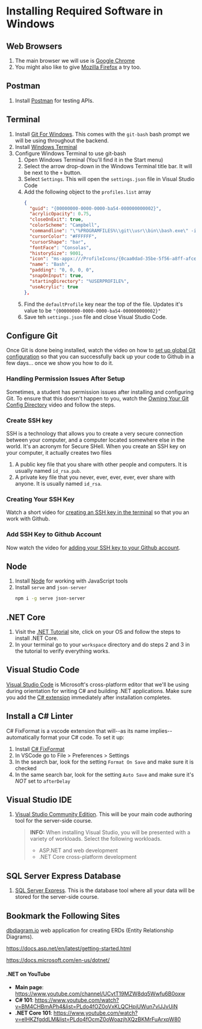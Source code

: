 # Installing Required Software in Windows

## Web Browsers

1. The main browser we will use is [Google Chrome]( https://www.google.com/chrome/browser/desktop/index.html)
1. You might also like to give [Mozilla Firefox](https://www.mozilla.org/en-US/firefox/new/) a try too.

## Postman

1. Install [Postman](https://www.getpostman.com/) for testing APIs.

## Terminal

1. Install [Git For Windows](https://gitforwindows.org/). This comes with the `git-bash` bash prompt we will be using throughout the backend.
1. Install [Windows Terminal](https://www.microsoft.com/en-us/p/windows-terminal-preview/9n0dx20hk701?activetab=pivot:overviewtab)
1. Configure Windows Terminal to use git-bash
    1. Open Windows Terminal (You'll find it in the Start menu)
    1. Select the arrow drop-down in the Windows Terminal title bar. It will be next to the `+` button.
    1. Select `Settings`. This will open the `settings.json` file in Visual Studio Code
    1. Add the following object to the `profiles.list` array
        ```json
        {
          "guid": "{00000000-0000-0000-ba54-000000000002}",
          "acrylicOpacity": 0.75,
          "closeOnExit": true,
          "colorScheme": "Campbell",
          "commandline": "\"%PROGRAMFILES%\\git\\usr\\bin\\bash.exe\" -i -l",
          "cursorColor": "#FFFFFF",
          "cursorShape": "bar",
          "fontFace": "Consolas",
          "historySize": 9001,
          "icon": "ms-appx:///ProfileIcons/{0caa0dad-35be-5f56-a8ff-afceeeaa6101}.png",
          "name": "Bash",
          "padding": "0, 0, 0, 0",
          "snapOnInput": true,
          "startingDirectory": "%USERPROFILE%",
          "useAcrylic": true
        },
        ```
    1. Find the `defaultProfile` key near the top of the file. Updates it's value to be `"{00000000-0000-0000-ba54-000000000002}"`
    1. Save teh `settings.json` file and close Visual Studio Code.

## Configure Git

Once Git is done being installed, watch the video on how to [set up global Git configuration](https://youtu.be/66EB9oxGMzQ) so that you can successfully back up your code to Github in a few days... once we show you how to do it.

### Handling Permission Issues After Setup

Sometimes, a student has permission issues after installing and configuring Git. To ensure that this doesn't happen to you, watch the [Owning Your Git Config Directory](https://youtu.be/exva3J_jojc) video and follow the steps.


### Create SSH key

SSH is a technology that allows you to create a very secure connection between your computer, and a computer located somewhere else in the world. It's an acronym for Secure SHell. When you create an SSH key on your computer, it actually creates two files

1. A public key file that you share with other people and computers. It is usually named `id_rsa.pub`.
1. A private key file that you never, ever, ever, ever, ever share with anyone. It is usually named `id_rsa`.

### Creating Your SSH Key

Watch a short video for [creating an SSH key in the terminal](https://youtu.be/znRMcNG9_qQ) so that you an work with Github.

### Add SSH Key to Github Account

Now watch the video for [adding your SSH key to your Github account](https://youtu.be/8hlmIObpMd4).

## Node

1. Install [Node](https://nodejs.org/en/) for working with JavaScript tools
1. Install `serve` and `json-server`
    ```sh
    npm i -g serve json-server
    ```

## .NET Core

1. Visit the [.NET Tutorial](https://dotnet.microsoft.com/learn/dotnet/hello-world-tutorial/intro) site, click on your OS and follow the steps to install .NET Core.
1. In your terminal go to your `workspace` directory and do steps 2 and 3 in the tutorial to verify everything works.

## Visual Studio Code

[Visual Studio Code](https://code.visualstudio.com/download) is Microsoft's cross-platform editor that we'll be using during orientation for writing C# and building .NET applications. Make sure you add the [C# extension](https://code.visualstudio.com/Docs/languages/csharp) immediately after installation completes.

## Install a C# Linter

C# FixFormat is a vscode extension that will--as its name implies--automatically format your C# code. To set it up:

1. Install [C# FixFormat](https://marketplace.visualstudio.com/items?itemName=Leopotam.csharpfixformat)
1. In VSCode go to File > Preferences > Settings
1. In the search bar, look for the setting `Format On Save` and make sure it is checked
1. In the same search bar, look for the setting `Auto Save` and make sure it's *NOT* set to `afterDelay`

## Visual Studio IDE

1. [Visual Studio Community Edition](https://visualstudio.microsoft.com/vs/community/). This will be your main code authoring tool for the server-side course.
    > **INFO:** When installing Visual Studio, you will be presented with a variety of workloads. Select the following workloads.
    > * ASP.NET and web development
    > * .NET Core cross-platform development

## SQL Server Express Database

1. [SQL Server Express](https://www.microsoft.com/en-us/sql-server/sql-server-editions-express). This is the database tool where all your data will be stored for the server-side course.

## Bookmark the Following Sites

[dbdiagram.io](http://dbdiagram.io) web application for creating ERDs (Entity Relationship Diagrams).

https://docs.asp.net/en/latest/getting-started.html

https://docs.microsoft.com/en-us/dotnet/

#### .NET on YouTube

* **Main page**: https://www.youtube.com/channel/UCvtT19MZW8dq5Wwfu6B0oxw
* **C# 101**: https://www.youtube.com/watch?v=BM4CHBmAPh4&list=PLdo4fOZ0oVxKLQCHpiUWun7vlJJvUiN
* **.NET Core 101**: https://www.youtube.com/watch?v=eIHKZfgddLM&list=PLdo4fOcmZ0oWoazjhXQzBKMrFuArxpW80
